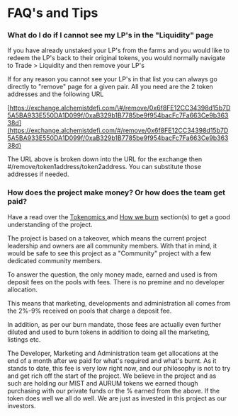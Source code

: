 # FAQ's and Tips

### What do I do if I cannot see my LP's in the "Liquidity" page

If you have already unstaked your LP's from the farms and you would like to redeem the LP's back to their original tokens, you would normally navigate to Trade &gt; Liquidity and then remove your LP's 

If for any reason you cannot see your LP's in that list you can always go directly to "remove" page for a given pair. All you need are the 2 token addresses and the following URL

[https://exchange.alchemistdefi.com/\#/remove/0x6f8FE12CC34398d15b7D5A5BA933E550DA1D099f/0xaB329b1B7785be9f954bacFc7Fa663Ce9b36338d](https://exchange.alchemistdefi.com/#/remove/0x6f8FE12CC34398d15b7D5A5BA933E550DA1D099f/0xaB329b1B7785be9f954bacFc7Fa663Ce9b36338d)

The URL above is broken down into the URL for the exchange then \#/remove/token1address/token2address. You can substitute those addresses if needed. 

### How does the project make money? Or how does the team get paid? 

Have a read over the [Tokenomics ](../tokenomics/mist-token.md)and [How we burn](../the-alchemist-defi-project/automated-burning-mechanism.md) section\(s\) to get a good understanding of the project.

The project is based on a takeover, which means the current project leadership and owners are all community members. With that in mind, it would be safe to see this project as a "Community" project with a few dedicated community members. 

To answer the question, the only money made, earned and used is from deposit fees on the pools with fees. There is no premine and no developer allocation.

This means that marketing, developments and administration all comes from the 2%-9% received on pools that charge a deposit fee.

In addition, as per our burn mandate, those fees are actually even further diluted and used to burn tokens in addition to doing all the marketing, listings etc. 

The Developer, Marketing and Administration team get allocations at the end of a month after we paid for what's required and what's burnt. As it stands to date, this fee is very low right now, and our philosophy is not to try and get rich off the start of the project. We believe in the project and as such are holding our MIST and AURUM tokens we earned though purchasing with our private funds or the % earned from the above. If the token does well we all do well. We are just as invested in this project as our investors.

 



